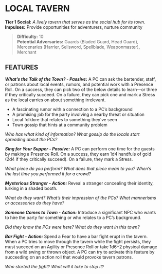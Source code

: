 # LOCAL TAVERN

**Tier 1 Social:** *A lively tavern that serves as the social hub for its town.*  
**Impulses:** Provide opportunities for adventurers, nurture community

> **Difficulty:** 10  
> **Potential Adversaries:** Guards (Bladed Guard, Head Guard), Mercenaries (Harrier, Sellsword, Spellblade, Weaponmaster), Merchant

## FEATURES

***What’s the Talk of the Town? - Passive:*** A PC can ask the bartender, staff, or patrons about local events, rumors, and potential work with a Presence Roll. On a success, they can pick two of the below details to learn—or three if they critically succeed. On a failure, they can pick one and mark a Stress as the local carries on about something irrelevant.

  - A fascinating rumor with a connection to a PC’s background
  - A promising job for the party involving a nearby threat or situation
  - Local folklore that relates to something they’ve seen
  - Town gossip that hints at a community problem

  *Who has what kind of information? What gossip do the locals start spreading about the PCs?*

***Sing for Your Supper - Passive:*** A PC can perform one time for the guests by making a Presence Roll. On a success, they earn 1d4 handfuls of gold (2d4 if they critically succeed). On a failure, they mark a Stress.

  *What piece do you perform? What does that piece mean to you? When’s the last time you performed it for a crowd?*

***Mysterious Stranger - Action:*** Reveal a stranger concealing their identity, lurking in a shaded booth.

  *What do they want? What’s their impression of the PCs? What mannerisms or accessories do they have?*

***Someone Comes to Town - Action:*** Introduce a significant NPC who wants to hire the party for something or who relates to a PC’s background.

  *Did they know the PCs were here? What do they want in this town?*

***Bar Fight - Action:*** Spend a Fear to have a bar fight erupt in the tavern. When a PC tries to move through the tavern while the fight persists, they must succeed on an Agility or Presence Roll or take 1d6+2 physical damage from a wild swing or thrown object. A PC can try to activate this feature by succeeding on an action roll that would provoke tavern patrons.

  *Who started the fight? What will it take to stop it?*
